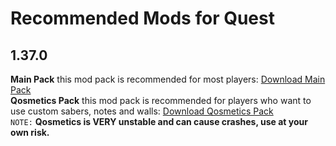 # Recommended Mods for Quest

## 1.37.0
**Main Pack** this mod pack is recommended for most players: [Download Main Pack](//wiki.sm0ke.org/modPacks/mainModBundle.qmod)   
**Qosmetics Pack** this mod pack is recommended for players who want to use custom sabers, notes and walls: [Download Qosmetics Pack](//wiki.sm0ke.org/modPacks/qosmeticsModBundle.qmod)  
`NOTE:` **Qosmetics is VERY unstable and can cause crashes, use at your own risk.**  